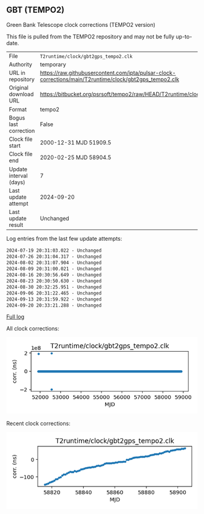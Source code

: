 
## GBT (TEMPO2)

Green Bank Telescope clock corrections (TEMPO2 version)

This file is pulled from the TEMPO2 repository and may not be fully
up-to-date.

|     |     |
|:--- |:--- |
| File | `T2runtime/clock/gbt2gps_tempo2.clk` |
| Authority | temporary |
| URL in repository | <https://raw.githubusercontent.com/ipta/pulsar-clock-corrections/main/T2runtime/clock/gbt2gps_tempo2.clk> |
| Original download URL | <https://bitbucket.org/psrsoft/tempo2/raw/HEAD/T2runtime/clock/gbt2gps.clk> |
| Format | tempo2 |
| Bogus last correction | False |
| Clock file start | 2000-12-31 MJD 51909.5 |
| Clock file end | 2020-02-25 MJD 58904.5 |
| Update interval (days) | 7 |
| Last update attempt | 2024-09-20 |
| Last update result | Unchanged |

Log entries from the last few update attempts:
```
2024-07-19 20:31:03.022 - Unchanged
2024-07-26 20:31:04.317 - Unchanged
2024-08-02 20:31:07.904 - Unchanged
2024-08-09 20:31:00.021 - Unchanged
2024-08-16 20:30:56.649 - Unchanged
2024-08-23 20:30:50.630 - Unchanged
2024-08-30 20:32:25.951 - Unchanged
2024-09-06 20:31:22.465 - Unchanged
2024-09-13 20:31:59.922 - Unchanged
2024-09-20 20:33:21.288 - Unchanged
```
[Full log](https://raw.githubusercontent.com/ipta/pulsar-clock-corrections/main/log/T2runtime/clock/gbt2gps_tempo2.clk.log)


All clock corrections:

![plot of all clock corrections](gbt2gps_tempo2.clk.png "All corrections")

Recent clock corrections:

![plot of recent clock corrections](gbt2gps_tempo2.clk.short.png "Recent corrections")

